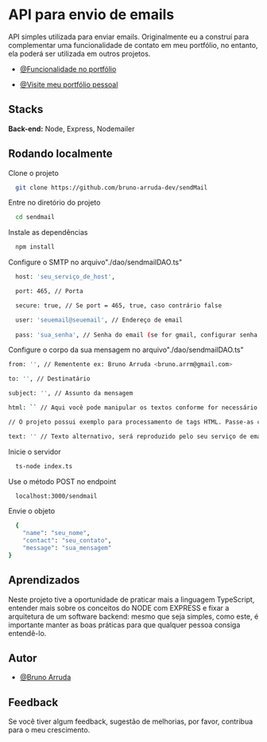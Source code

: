 
# API para envio de emails

API simples utilizada para enviar emails. Originalmente eu a construí para complementar uma funcionalidade de contato em meu portfólio, no entanto, ela poderá ser utilizada em outros projetos.

- [@Funcionalidade no portfólio](https://portfolio-bruno-kappa.vercel.app/Contact)

- [@Visite meu portfólio pessoal](https://portfolio-bruno-kappa.vercel.app)
## Stacks

**Back-end:** Node, Express, Nodemailer
## Rodando localmente

Clone o projeto

```bash
  git clone https://github.com/bruno-arruda-dev/sendMail
```

Entre no diretório do projeto

```bash
  cd sendmail
```

Instale as dependências

```bash
  npm install
```

Configure o SMTP no arquivo"./dao/sendmailDAO.ts"

```bash
  host: 'seu_serviço_de_host',

  port: 465, // Porta

  secure: true, // Se port = 465, true, caso contrário false

  user: 'seuemail@seuemail', // Endereço de email
  
  pass: 'sua_senha', // Senha do email (se for gmail, configurar senha de APP na guia de segurança do gmail)
```

Configure o corpo da sua mensagem no arquivo"./dao/sendmailDAO.ts"

```bash
from: '', // Rementente ex: Bruno Arruda <bruno.arrm@gmail.com>

to: '', // Destinatário

subject: '', // Assunto da mensagem

html: `` // Aqui você pode manipular os textos conforme for necessário.

// O projeto possui exemplo para processamento de tags HTML. Passe-as como string

text: '' // Texto alternativo, será reproduzido pelo seu serviço de email quando o mesmo não conseguir reproduzir tags HTML
```

Inicie o servidor

```bash
  ts-node index.ts
```

Use o método POST no endpoint

```bash
  localhost:3000/sendmail
```
Envie o objeto

```bash
  {
    "name": "seu_nome",
    "contact": "seu_contato",
    "message": "sua_mensagem"
}
```
## Aprendizados

Neste projeto tive a oportunidade de praticar mais a linguagem TypeScript, entender mais sobre os conceitos do NODE com EXPRESS e fixar a arquitetura de um software backend: mesmo que seja simples, como este, é importante manter as boas práticas para que qualquer pessoa consiga entendê-lo.


## Autor

- [@Bruno Arruda](https://www.github.com/bruno-arruda-dev)
## Feedback

Se você tiver algum feedback, sugestão de melhorias, por favor, contribua para o meu crescimento.

